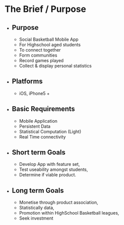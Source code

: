 # The Brief / Purpose
* ## Purpose
    * Social Basketball Mobile App
    * For Highschool aged students
    * To connect together
    * Form communities
    * Record games played
    * Collect & display personal statistics

* ## Platforms
    * iOS, iPhone5 +

* ## Basic Requirements
    * Mobile Application
    * Persistent Data
    * Statistical Computation (Light)
    * Real Time connectivity

* ## Short term Goals
    * Develop App with feature set,
    * Test useability amongst students,
    * Determine if viable product.

* ## Long term Goals
    * Monetise through product association,
    * Statistically data,
    * Promotion within HighSchool Basketball leagues,
    * Seek investment